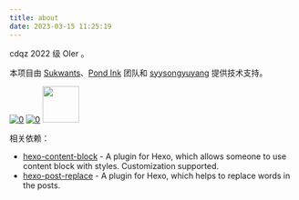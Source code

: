 ```yaml
---
title: about
date: 2023-03-15 11:25:19
---
```

cdqz 2022 级 OIer 。

本项目由 [Sukwants](https://github.com/Sukwants)、[Pond Ink](https://github.com/Pond-Ink) 团队和 [syysongyuyang](https://github.com/syysongyuyang) 提供技术支持。

[![0](https://avatars.githubusercontent.com/u/95968907?s=64&v=4)](https://github.com/Sukwants)
[![0](https://avatars.githubusercontent.com/u/145256515?s=64&v=4)](https://github.com/Pond-Ink)
[<img src="https://avatars.githubusercontent.com/u/123732645" height=64x width=64x alt>](https://github.com/syysongyuyang)

相关依赖：

- [hexo-content-block](https://github.com/Sukwants/hexo-content-blocks) - A plugin for Hexo, which allows someone to use content block with styles. Customization supported.
- [hexo-post-replace](https://github.com/Sukwants/hexo-post-replace) - A plugin for Hexo, which helps to replace words in the posts.